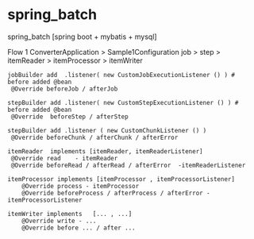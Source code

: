 # spring_batch
spring_batch [spring boot + mybatis + mysql]


Flow 1
ConverterApplication > Sample1Configuration
	  job > step > itemReader > itemProcessor >  itemWriter
	
		
	jobBuilder add  .listener( new CustomJobExecutionListener () ) # before added @bean
	 @Override beforeJob / afterJob
	 
	stepBuilder add .listener( new CustomStepExecutionListener () ) # before added @bean
	 @Override	beforeStep / afterStep
	
	stepBuilder add .listener ( new CustomChunkListener () )
	 @Override beforeChunk / afterChunk / afterError
	 
	itemReader  implements [itemReader, itemReaderListener]
	 @Override read    - itemReader
	 @Override beforeRead / afterRead / afterError  -itemReaderListener
	 
	itemProcessor implements [itemProcessor , itemProcessorListener]
		@Override process - itemProcessor
		@Override beforeProcess / afterProcess / afterError - itemProcessorListener
		
	itemWriter implements 	[... , ...]
		@Override write - ...
		@Override before ... / after ...
	
	
	
